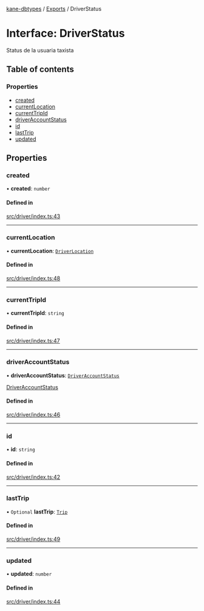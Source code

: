 [kane-dbtypes](../README.md) / [Exports](../modules.md) / DriverStatus

# Interface: DriverStatus

Status de la usuaria taxista

## Table of contents

### Properties

- [created](DriverStatus.md#created)
- [currentLocation](DriverStatus.md#currentlocation)
- [currentTripId](DriverStatus.md#currenttripid)
- [driverAccountStatus](DriverStatus.md#driveraccountstatus)
- [id](DriverStatus.md#id)
- [lastTrip](DriverStatus.md#lasttrip)
- [updated](DriverStatus.md#updated)

## Properties

### created

• **created**: `number`

#### Defined in

[src/driver/index.ts:43](https://github.com/gatitolabs/kane-dbtypes/blob/396de51/src/driver/index.ts#L43)

___

### currentLocation

• **currentLocation**: [`DriverLocation`](DriverLocation.md)

#### Defined in

[src/driver/index.ts:48](https://github.com/gatitolabs/kane-dbtypes/blob/396de51/src/driver/index.ts#L48)

___

### currentTripId

• **currentTripId**: `string`

#### Defined in

[src/driver/index.ts:47](https://github.com/gatitolabs/kane-dbtypes/blob/396de51/src/driver/index.ts#L47)

___

### driverAccountStatus

• **driverAccountStatus**: [`DriverAccountStatus`](../modules.md#driveraccountstatus)

[DriverAccountStatus](../modules.md#driveraccountstatus)

#### Defined in

[src/driver/index.ts:46](https://github.com/gatitolabs/kane-dbtypes/blob/396de51/src/driver/index.ts#L46)

___

### id

• **id**: `string`

#### Defined in

[src/driver/index.ts:42](https://github.com/gatitolabs/kane-dbtypes/blob/396de51/src/driver/index.ts#L42)

___

### lastTrip

• `Optional` **lastTrip**: [`Trip`](Trip.md)

#### Defined in

[src/driver/index.ts:49](https://github.com/gatitolabs/kane-dbtypes/blob/396de51/src/driver/index.ts#L49)

___

### updated

• **updated**: `number`

#### Defined in

[src/driver/index.ts:44](https://github.com/gatitolabs/kane-dbtypes/blob/396de51/src/driver/index.ts#L44)
